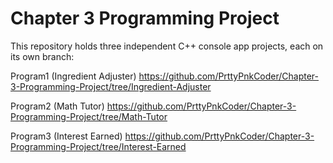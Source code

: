 # Chapter 3 Programming Project
This repository holds three independent C++ console app projects, each on its own branch:

Program1 (Ingredient Adjuster)
https://github.com/PrttyPnkCoder/Chapter-3-Programming-Project/tree/Ingredient-Adjuster

Program2 (Math Tutor)
https://github.com/PrttyPnkCoder/Chapter-3-Programming-Project/tree/Math-Tutor

Program3 (Interest Earned)
https://github.com/PrttyPnkCoder/Chapter-3-Programming-Project/tree/Interest-Earned
